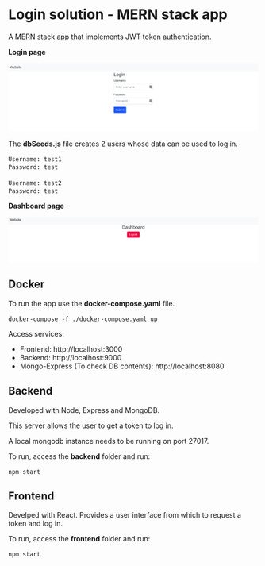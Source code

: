 # Login solution - MERN stack app

A MERN stack app that implements JWT token authentication.

**Login page**

<img src="https://github.com/RedRichard/login-solution/blob/master/images/login-solution-login.png" width="600"/>

The **dbSeeds.js** file creates 2 users whose data can be used to log in.

    Username: test1
    Password: test
    
    Username: test2
    Password: test

**Dashboard page**

<img src="https://github.com/RedRichard/login-solution/blob/master/images/login-solution-dashboard.png" width="600"/>

## Docker

To run the app use the **docker-compose.yaml** file.
  
    docker-compose -f ./docker-compose.yaml up
  
Access services:
  - Frontend: http://localhost:3000
  - Backend: http://localhost:9000
  - Mongo-Express (To check DB contents): http://localhost:8080 

## Backend

Developed with Node, Express and MongoDB.

This server allows the user to get a token to log in.

A local mongodb instance needs to be running on port 27017.

To run, access the **backend** folder and run:

    npm start

## Frontend

Develped with React.
Provides a user interface from which to request a token and log in.

To run, access the **frontend** folder and run:

    npm start
